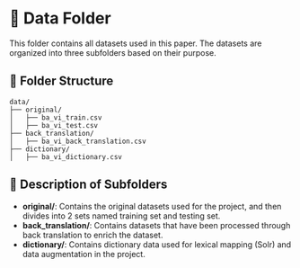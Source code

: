 # 📂 Data Folder

This folder contains all datasets used in this paper. The datasets are organized into three subfolders based on their purpose.

## 📂 Folder Structure

```plaintext
data/
├── original/
│   ├── ba_vi_train.csv
│   ├── ba_vi_test.csv
├── back_translation/
│   ├── ba_vi_back_translation.csv
├── dictionary/
│   ├── ba_vi_dictionary.csv
```

## 📄 Description of Subfolders

- **original/**: Contains the original datasets used for the project, and then divides into 2 sets named training set and testing set.
- **back_translation/**: Contains datasets that have been processed through back translation to enrich the dataset.
- **dictionary/**: Contains dictionary data used for lexical mapping (Solr)  and data augmentation in the project.

